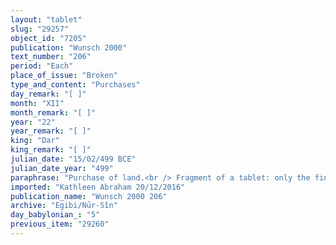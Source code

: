 ```yaml
---
layout: "tablet"
slug: "29257"
object_id: "7205"
publication: "Wunsch 2000"
text_number: "206"
period: "Each"
place_of_issue: "Broken"
type_and_content: "Purchases"
day_remark: "[ ]"
month: "XII"
month_remark: "[ ]"
year: "22"
year_remark: "[ ]"
king: "Dar"
king_remark: "[ ]"
julian_date: "15/02/499 BCE"
julian_date_year: "499"
paraphrase: "Purchase of land.<br /> Fragment of a tablet: only the final part of the text with the closing formulas is preserved. The buyer, <strong>B</strong>, acknowledges that he has received the full amount of silver that was due for his field and he is satisfied (<em>apālu </em>&nbsp;G Stat). The parties agree that in future times there will be no claims or suits against each other; should someone from the Andahar (i.e. the seller&rsquo;s) family complain against this purchase, the claimant (<em>pāqirānu</em>) will have to repay twelvefold the received silver. One final clause states that should a claim (<em>paqāru</em>) arise (<em>ba&scaron;&ucirc; </em>N) <strong>C</strong>, <strong>B</strong>&rsquo;s brother, will clear the property (<em>murruqu</em>) and will hand it over to the buyer, <strong>A</strong>. Names of 2+ witnesses; name of the scribe lost.<br /> &nbsp;<br /> <strong>A</strong> = Marduk-nāṣir-apli/Itti-Marduk-balāṭu//Egibi; <strong>B</strong> = Nab&ucirc;-uballiṭ/Lūṣi-ana-nūr//Andahar; <strong>C</strong> = Iddin-Bēl/Lūṣi-ana-nūr//Andahar"
imported: "Kathleen Abraham 20/12/2016"
publication_name: "Wunsch 2000 206"
archive: "Egibi/Nūr-Sîn"
day_babylonian_: "5"
previous_item: "29260"
---
```

